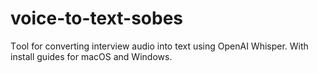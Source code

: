 # voice-to-text-sobes
Тool for converting interview audio into text using OpenAI Whisper. With install guides for macOS and Windows.
